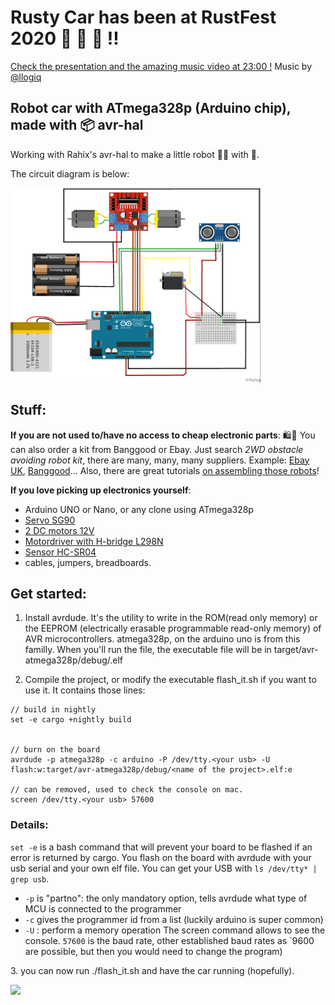 # Rusty Car has been at RustFest 2020 🐯 :car: 🎸 !!
[Check the presentation and the amazing music video at 23:00 !](https://www.youtube.com/watch?v=K2n3uS5BAR8&list=PL85XCvVPmGQiudPknCxiSpybc5RTfkXe6)
Music by [@llogiq](https://twitter.com/llogiq?lang=en)

## Robot car with ATmega328p (Arduino chip), made with :package: avr-hal

Working with Rahix's avr-hal to make a little robot :car:🐯 with 📡.

The circuit diagram is below:

<div>
<img src="rustyrobot.jpg" width="400" />
  </div>
  

## Stuff:

**If you are not used to/have no access to cheap electronic parts**: 🛍🛒 You can also order a kit from Banggood or Ebay. Just search _2WD obstacle avoiding robot kit_, there are many, many, many suppliers. Example: [Ebay UK](https://www.ebay.co.uk/itm/Smart-Car-Motor-Robot-Chassis-Ultrasonic-Module-Battery-Box-Kit-2WD-For-Arduino/174299467397?hash=item28950ece85:g:gy8AAOSwRh9e0P8z), [Banggood](https://www.banggood.com/Geekcreit-DIY-L298N-2WD-Ultrasonic-Smart-Tracking-Moteur-Robot-Car-Kit-for-Arduino-products-that-work-with-official-Arduino-boards-p-1155139.html?rmmds=search&cur_warehouse=CN)... Also, there are great tutorials [on assembling those robots](https://www.youtube.com/watch?v=BH33F-Hi_2M&list=PLN9tittQZUlRJCdE17eORJ7ZGVhGnH77k&index=3)!

**If you love picking up electronics yourself**:
- Arduino UNO or Nano, or any clone using ATmega328p
- [Servo SG90](https://components101.com/servo-motor-basics-pinout-datasheet)
- [2 DC motors 12V](http://robotechshop.com/shop/robotics/motors/dc-motors/yellow-gearbox-motor/?v=f78a77f631d2)
- [Motordriver with H-bridge L298N](https://howtomechatronics.com/tutorials/arduino/arduino-dc-motor-control-tutorial-l298n-pwm-h-bridge/)
- [Sensor HC-SR04](https://www.amazon.co.uk/dp/B07TKVPPHF/ref=as_li_ss_tl?_encoding=UTF8&psc=1&linkCode=sl1&tag=howtomuk-21&linkId=8faa13eaeab406a33ae606e005699aaf&language=en_GB)
- cables, jumpers, breadboards.

## Get started:

1. Install avrdude. It's the utility to write in the ROM(read only memory) or the EEPROM (electrically erasable programmable read-only memory) of AVR microcontrollers. atmega328p, on the arduino uno is from this familly.
   When you'll run the file, the executable file will be in target/avr-atmega328p/debug/<name of the project>.elf

2. Compile the project, or modify the executable flash_it.sh if you want to use it. It contains those lines:

```
// build in nightly
set -e cargo +nightly build


// burn on the board
avrdude -p atmega328p -c arduino -P /dev/tty.<your usb> -U flash:w:target/avr-atmega328p/debug/<name of the project>.elf:e

// can be removed, used to check the console on mac.
screen /dev/tty.<your usb> 57600
```

### Details:

`set -e` is a bash command that will prevent your board to be flashed if an error is returned by cargo.
You flash on the board with avrdude with your usb serial and your own elf file. You can get your USB with `ls /dev/tty* | grep usb`.

- `-p` is "partno": the only mandatory option, tells avrdude what type of MCU is connected to the programmer
- `-c` gives the programmer id from a list (luckily arduino is super common)
- `-U` : perform a memory operation
  The screen command allows to see the console. `57600` is the baud rate, other established baud rates as `9600 are possible, but then you would need to change the program)

<span>3.</span> you can now run ./flash_it.sh and have the car running (hopefully).

<img src="here_comes_tiger_3.gif" width="400" />
